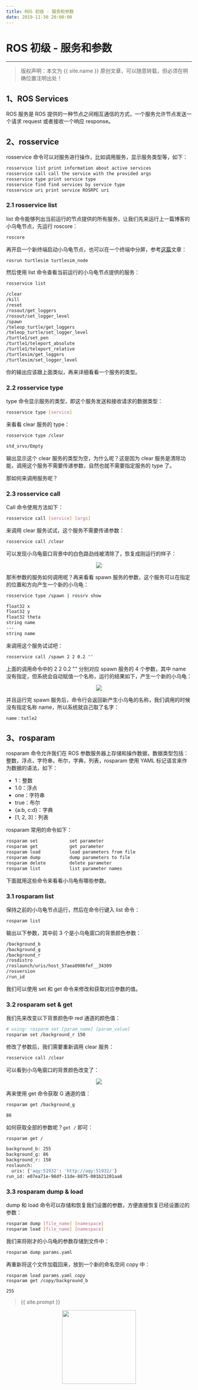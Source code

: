 ```yaml
---
title: ROS 初级 - 服务和参数
date: 2019-11-30 20:00:00
---
```

# ROS 初级 - 服务和参数
***
> 版权声明：本文为 {{ site.name }} 原创文章，可以随意转载，但必须在明确位置注明出处！



## 1、ROS Services

ROS 服务是 ROS 提供的一种节点之间相互通信的方式，一个服务允许节点发送一个请求 request 或者接收一个响应 response。



##  2、rosservice

rosservice 命令可以对服务进行操作，比如调用服务，显示服务类型等，如下：

```sh
rosservice list print information about active services
rosservice call call the service with the provided args
rosservice type print service type
rosservice find find services by service type
rosservice uri print service ROSRPC uri
```

### 2.1 rosservice list

list 命令能够列出当前运行的节点提供的所有服务，让我们先来运行上一篇博客的小乌龟节点，先运行 roscore：

```sh
roscore
```

再开启一个新终端启动小乌龟节点，也可以在一个终端中分屏，参考[这篇](https://dlonng.com/posts/terminator)文章：

```sh
rosrun turtlesim turtlesim_node
```

然后使用 list 命令查看当前运行的小乌龟节点提供的服务：

```sh
rosservice list

/clear
/kill
/reset
/rosout/get_loggers
/rosout/set_logger_level
/spawn
/teleop_turtle/get_loggers
/teleop_turtle/set_logger_level
/turtle1/set_pen
/turtle1/teleport_absolute
/turtle1/teleport_relative
/turtlesim/get_loggers
/turtlesim/set_logger_level
```

你的输出应该跟上面类似，再来详细看看一个服务的类型。

### 2.2 rosservice type

type 命令显示服务的类型，即这个服务发送和接收请求的数据类型：

```sh
rosservice type [service]
```

来看看 clear 服务的 type：

```sh
rosservice type /clear

std_srvs/Empty
```

输出显示这个 clear 服务的类型为空，为什么呢？这是因为 clear 服务是清除功能，调用这个服务不需要传递参数，自然也就不需要指定服务的 type 了。

那如何来调用服务呢？

### 2.3 rosservice call

Call 命令使用方法如下：

```sh
rosservice call [service] [args]
```

来调用 clear 服务试试，这个服务不需要传递参数：

```sh
rosservice call /clear
```

可以发现小乌龟窗口背景中的白色路劲线被清除了，恢复成刚运行的样子：

<div  align="center">
<img src="http://wiki.ros.org/ROS/Tutorials/UnderstandingServicesParams?action=AttachFile&do=get&target=turtlesim.png"/>
</div>

那🈶参数的服务如何调用呢？再来看看 spawn 服务的参数，这个服务可以在指定的位置和方向产生一个新的小乌龟：

```sh
rosservice type /spawn | rossrv show

float32 x
float32 y
float32 theta
string name
---
string name
```

来调用这个服务试试吧：

```sh
rosservice call /spawn 2 2 0.2 ""
```

上面的调用命令中的 2 2 0.2 "" 分别对应 spawn 服务的 4 个参数，其中 name 没有指定，但系统会自动赋值一个名称，运行的结果如下，产生一个新的小乌龟：

<div  align="center">
<img src="http://wiki.ros.org/ROS/Tutorials/UnderstandingServicesParams?action=AttachFile&do=get&target=turtle%28service%29.png"/>
</div>

并且运行完 spawn 服务后，命令行会返回新产生小乌龟的名称，我们调用的时候没有指定名称 name，所以系统就自己取了名字：

```sh
name：tutle2
```



## 3、rosparam

rosparam 命令允许我们在 ROS 参数服务器上存储和操作数据，数据类型包括：整数，浮点，字符串，布尔，字典，列表，rosparam 使用 YAML 标记语言来作为数据的语法，如下：

- 1：整数
- 1.0：浮点
- one：字符串
- true：布尔
- {a:b, c:d}：字典
- [1, 2, 3]：列表

rosparam 常用的命令如下：

```sh
rosparam set            set parameter
rosparam get            get parameter
rosparam load           load parameters from file
rosparam dump           dump parameters to file
rosparam delete         delete parameter
rosparam list           list parameter names
```

下面就用这些命令来看看小乌龟有哪些参数。

### 3.1 rosparam list

保持之前的小乌龟节点运行，然后在命令行键入 list 命令：

```sh
rosparam list
```

输出以下参数，其中前 3 个是小乌龟窗口的背景颜色参数：

```sh
/background_b
/background_g
/background_r
/rosdistro
/roslaunch/uris/host_57aea0986fef__34309
/rosversion
/run_id
```

我们可以使用 set 和 get 命令来修改和获取对应参数的值。

### 3.2 rosparam set & get

我们先来改变以下背景颜色中 red 通道的颜色值：

```sh
# using: rosparm set [param_name] [param_value]
rosparam set /background_r 150
```

修改了参数后，我们需要重新调用 clear 服务：

```sh
rosservice call /clear
```

可以看到小乌龟窗口的背景颜色改变了：

<div  align="center">
<img src="http://wiki.ros.org/ROS/Tutorials/UnderstandingServicesParams?action=AttachFile&do=get&target=turtle%28param%29.png"/>
</div>

再来使用 get 命令获取 G 通道的值：

```sh
rosparam get /background_g

86
```

如何获取全部的参数呢？`get /` 即可：

```sh
rosparam get /

background_b: 255
background_g: 86
background_r: 150
roslaunch:
  uris: {'aqy:51932': 'http://aqy:51932/'}
run_id: e07ea71e-98df-11de-8875-001b21201aa8
```

### 3.3 rosparam dump & load

dump 和 load 命令可以存储和恢复我们设置的参数，方便直接恢复已经设置过的参数：

```sh
rosparam dump [file_name] [namespace]
rosparam load [file_name] [namespace]
```

我们来将刚才的小乌龟的参数存储到文件中：

```sh
rosparam dump params.yaml
```

再重新将这个文件加载回来，放到一个新的命名空间 copy 中：

```
rosparam load params.yaml copy
rosparam get /copy/background_b

255
```

> {{ site.prompt }}

<div  align="center">
<img src="https://dlonng.com/images/wechart.jpg" width = "200" height = "200"/>